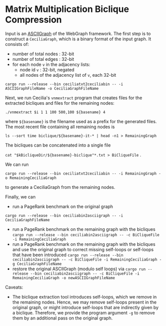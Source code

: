 # Matrix Multiplication Biclique Compression


Input is an [ASCIIGraph](https://webgraph.di.unimi.it/docs/it/unimi/dsi/webgraph/ASCIIGraph.html) of the WebGraph framework.
The first step is to construct a `CeciliaGraph`, which is a binary format of the input graph.
It consists of:

 - number of total nodes : 32-bit
 - number of total edges : 32-bit
 - for each node `v` in the adjacency lists:
   - node id `v` : 32-bit, negated
   - all nodes of the adjacency list of `v`, each 32-bit

`cargo run --release --bin ceciliatxt2ceciliabin -- -i ASCIIGraphFileName -o CeciliaGraphFileName`

Next, we run Cecilia's `vnmextract` program that creates files for the extracted bicliques and files for the remaining nodes:

`./vnmextract $i 1 1 100 500,100 ${basename} 4`

where `${basename}` is the filename used as a prefix for the generated files.
The most recent file containing all remaining nodes is 

`ls --sort time biclique/${basename}-it-* | head -n1 > RemainingGraph`

The bicliques can be concatenated into a single file 

`cat "$kBicliqueDir/${basename}-biclique"*.txt > BiCliqueFile`
.

We can run

`cargo run --release --bin ceciliatxt2ceciliabin -- -i RemainingGraph -o RemainingCeciliaGraph`

to generate a CeciliaGraph from the remaining nodes.

Finally, we can 

- run a PageRank benchmark on the original graph

`cargo run --release --bin ceciliabin2asciigraph -- -i CeciliaGraphFileName`

- run a PageRank benchmark on the remaining graph with the bicliques
 `cargo run --release --bin ceciliabin2asciigraph -- -c BiCliqueFile -i RemainingCeciliaGraph`
- run a PageRank benchmark on the remaining graph with the bicliques and use the original graph to correct missing self-loops or self-loops that have been introduced
 `cargo run --release --bin ceciliabin2asciigraph -- -c BiCliqueFile -i RemainingCeciliaGraph -g CeciliaGraphFileName`
- restore the original ASCIIGraph (modulo self loops) via
 `cargo run --release --bin ceciliabin2asciigraph -- -c BiCliqueFile -i RemainingCeciliaGraph -o newASCIIGraphFileName`


Caveats:

- The biclique extraction tool introduces self-loops, which we remove in the remaining nodes.
Hence, we may remove self-loops present in the original graph, or might introduce self-loops that are indirectly given by a biclique.
Therefore, we provide the program argument `-g` to remove them by an additional pass on the original graph.
